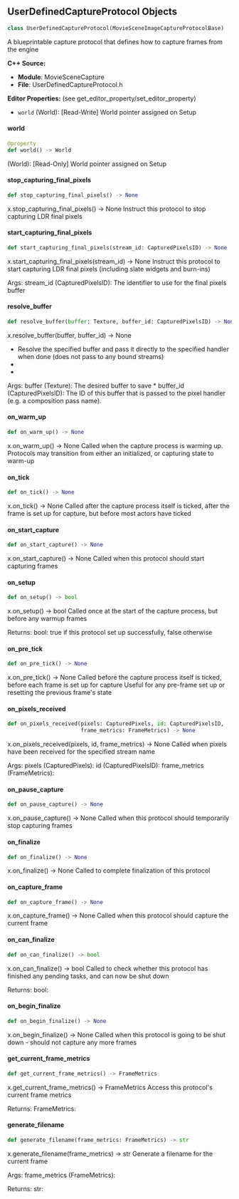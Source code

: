 ## UserDefinedCaptureProtocol Objects

```python
class UserDefinedCaptureProtocol(MovieSceneImageCaptureProtocolBase)
```

A blueprintable capture protocol that defines how to capture frames from the engine

**C++ Source:**

- **Module**: MovieSceneCapture
- **File**: UserDefinedCaptureProtocol.h

**Editor Properties:** (see get_editor_property/set_editor_property)

- ``world`` (World):  [Read-Write] World pointer assigned on Setup

<a id="unreal.UserDefinedCaptureProtocol.world"></a>

#### world

```python
@property
def world() -> World
```

(World):  [Read-Only] World pointer assigned on Setup

<a id="unreal.UserDefinedCaptureProtocol.stop_capturing_final_pixels"></a>

#### stop_capturing_final_pixels

```python
def stop_capturing_final_pixels() -> None
```

x.stop_capturing_final_pixels() -> None
Instruct this protocol to stop capturing LDR final pixels

<a id="unreal.UserDefinedCaptureProtocol.start_capturing_final_pixels"></a>

#### start_capturing_final_pixels

```python
def start_capturing_final_pixels(stream_id: CapturedPixelsID) -> None
```

x.start_capturing_final_pixels(stream_id) -> None
Instruct this protocol to start capturing LDR final pixels (including slate widgets and burn-ins)

Args:
    stream_id (CapturedPixelsID): The identifier to use for the final pixels buffer

<a id="unreal.UserDefinedCaptureProtocol.resolve_buffer"></a>

#### resolve_buffer

```python
def resolve_buffer(buffer: Texture, buffer_id: CapturedPixelsID) -> None
```

x.resolve_buffer(buffer, buffer_id) -> None
* Resolve the specified buffer and pass it directly to the specified handler when done (does not pass to any bound streams)
*
*

Args:
    buffer (Texture): The desired buffer to save *
    buffer_id (CapturedPixelsID): The ID of this buffer that is passed to the pixel handler (e.g. a composition pass name).

<a id="unreal.UserDefinedCaptureProtocol.on_warm_up"></a>

#### on_warm_up

```python
def on_warm_up() -> None
```

x.on_warm_up() -> None
Called when the capture process is warming up. Protocols may transition from either an initialized, or capturing state to warm-up

<a id="unreal.UserDefinedCaptureProtocol.on_tick"></a>

#### on_tick

```python
def on_tick() -> None
```

x.on_tick() -> None
Called after the capture process itself is ticked, after the frame is set up for capture, but before most actors have ticked

<a id="unreal.UserDefinedCaptureProtocol.on_start_capture"></a>

#### on_start_capture

```python
def on_start_capture() -> None
```

x.on_start_capture() -> None
Called when this protocol should start capturing frames

<a id="unreal.UserDefinedCaptureProtocol.on_setup"></a>

#### on_setup

```python
def on_setup() -> bool
```

x.on_setup() -> bool
Called once at the start of the capture process, but before any warmup frames

Returns:
    bool: true if this protocol set up successfully, false otherwise

<a id="unreal.UserDefinedCaptureProtocol.on_pre_tick"></a>

#### on_pre_tick

```python
def on_pre_tick() -> None
```

x.on_pre_tick() -> None
Called before the capture process itself is ticked, before each frame is set up for capture
Useful for any pre-frame set up or resetting the previous frame's state

<a id="unreal.UserDefinedCaptureProtocol.on_pixels_received"></a>

#### on_pixels_received

```python
def on_pixels_received(pixels: CapturedPixels, id: CapturedPixelsID,
                       frame_metrics: FrameMetrics) -> None
```

x.on_pixels_received(pixels, id, frame_metrics) -> None
Called when pixels have been received for the specified stream name

Args:
    pixels (CapturedPixels): 
    id (CapturedPixelsID): 
    frame_metrics (FrameMetrics):

<a id="unreal.UserDefinedCaptureProtocol.on_pause_capture"></a>

#### on_pause_capture

```python
def on_pause_capture() -> None
```

x.on_pause_capture() -> None
Called when this protocol should temporarily stop capturing frames

<a id="unreal.UserDefinedCaptureProtocol.on_finalize"></a>

#### on_finalize

```python
def on_finalize() -> None
```

x.on_finalize() -> None
Called to complete finalization of this protocol

<a id="unreal.UserDefinedCaptureProtocol.on_capture_frame"></a>

#### on_capture_frame

```python
def on_capture_frame() -> None
```

x.on_capture_frame() -> None
Called when this protocol should capture the current frame

<a id="unreal.UserDefinedCaptureProtocol.on_can_finalize"></a>

#### on_can_finalize

```python
def on_can_finalize() -> bool
```

x.on_can_finalize() -> bool
Called to check whether this protocol has finished any pending tasks, and can now be shut down

Returns:
    bool:

<a id="unreal.UserDefinedCaptureProtocol.on_begin_finalize"></a>

#### on_begin_finalize

```python
def on_begin_finalize() -> None
```

x.on_begin_finalize() -> None
Called when this protocol is going to be shut down - should not capture any more frames

<a id="unreal.UserDefinedCaptureProtocol.get_current_frame_metrics"></a>

#### get_current_frame_metrics

```python
def get_current_frame_metrics() -> FrameMetrics
```

x.get_current_frame_metrics() -> FrameMetrics
Access this protocol's current frame metrics

Returns:
    FrameMetrics:

<a id="unreal.UserDefinedCaptureProtocol.generate_filename"></a>

#### generate_filename

```python
def generate_filename(frame_metrics: FrameMetrics) -> str
```

x.generate_filename(frame_metrics) -> str
Generate a filename for the current frame

Args:
    frame_metrics (FrameMetrics): 

Returns:
    str:

<a id="unreal.UserDefinedImageCaptureProtocol"></a>